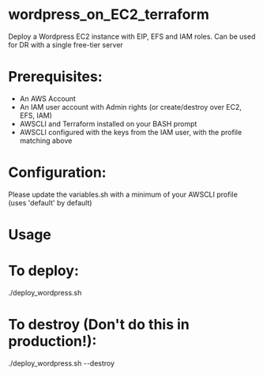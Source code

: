 # wordpress_on_EC2_terraform
Deploy a Wordpress EC2 instance with EIP, EFS and IAM roles. Can be used for DR with a single free-tier server

# Prerequisites:
- An AWS Account
- An IAM user account with Admin rights (or create/destroy over EC2, EFS, IAM)
- AWSCLI and Terraform installed on your BASH prompt
- AWSCLI configured with the keys from the IAM user, with the profile matching above

# Configuration:
Please update the variables.sh with a minimum of your AWSCLI profile (uses 'default' by default)


# Usage
# To deploy:
./deploy_wordpress.sh

# To destroy (Don't do this in production!):
./deploy_wordpress.sh --destroy

